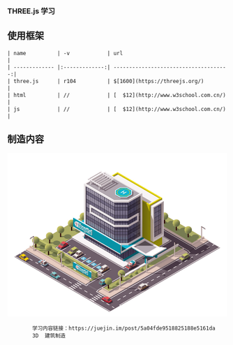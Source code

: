 ### THREE.js 学习

## 使用框架
```
| name          | -v            | url                                   |
| ------------- |:-------------:| -------------------------------------:|
| three.js      | r104          | $[1600](https://threejs.org/)         |
| html          | //            | [  $12](http://www.w3school.com.cn/)  |
| js            | //            | [  $12](http://www.w3school.com.cn/)  |

```

## 制造内容

![Image text](https://raw.githubusercontent.com/zengyuhan503/recreateByOneself-/master/b987c7643cba2953a64920551df8b4d6.jpg)

```    
        学习内容链接：https://juejin.im/post/5a04fde9518825188e5161da
        3D  建筑制造

```